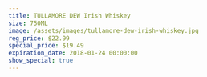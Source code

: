 ```yaml
---
title: TULLAMORE DEW Irish Whiskey
size: 750ML
image: /assets/images/tullamore-dew-irish-whiskey.jpg
reg_price: $22.99
special_price: $19.49
expiration_date: 2018-01-24 00:00:00
show_special: true
---
```



